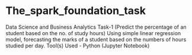 # The_spark_foundation_task
Data Science and Business Analytics Task-1 (Predict the percentage of an student based on the no. of study hours) Using simple linear regression model, forecasting the marks of a student based on the numbers of hours studied per day. Tool(s) Used - Python (Jupyter Notebook)
